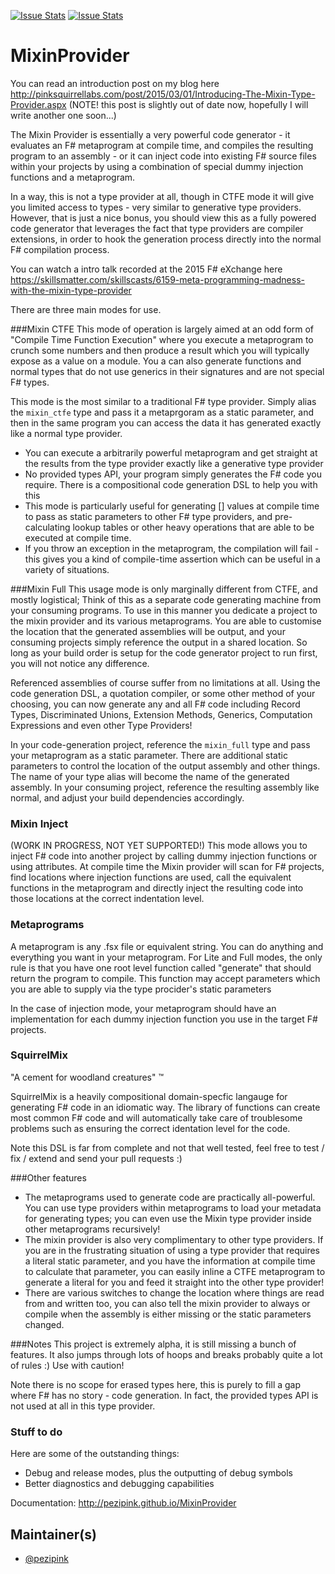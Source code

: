 [![Issue Stats](http://issuestats.com/github/pezipink/MixinProvider/badge/issue)](http://issuestats.com/github/pezipink/MixinProvider)
[![Issue Stats](http://issuestats.com/github/pezipink/MixinProvider/badge/pr)](http://issuestats.com/github/pezipink/MixinProvider)

# MixinProvider

You can read an introduction post on my blog here http://pinksquirrellabs.com/post/2015/03/01/Introducing-The-Mixin-Type-Provider.aspx  (NOTE! this post is slightly out of date now, hopefully I will write another one soon...)

The Mixin Provider is essentially a very powerful code generator - it evaluates an F# metaprogram at compile time, and compiles the resulting program to an assembly - or it can inject code into existing F# source files within your projects by using a combination of special dummy injection functions and a metaprogram.

In a way, this is not a type provider at all, though in CTFE mode it will give you limited access to types - very similar to generative type providers. However, that is just a nice bonus, you should view this as a fully powered code generator that leverages the fact that type providers are compiler extensions, in order to hook the generation process directly into the normal F# compilation process.

You can watch a intro talk recorded at the 2015 F# eXchange here https://skillsmatter.com/skillscasts/6159-meta-programming-madness-with-the-mixin-type-provider

There are three main modes for use.

###Mixin CTFE
This mode of operation is largely aimed at an odd form of "Compile Time Function Execution" where you execute a metaprogram to crunch some numbers and then produce a result which you will typically expose as a value on a module.  You a can also generate functions and normal types that do not use generics in their signatures and are not special F# types.

This mode is the most similar to a traditional F# type provider.  Simply alias the `mixin_ctfe` type and pass it a metaprgoram as a static parameter, and then in the same program you can access the data it has generated exactly like a normal type provider.

* You can execute a arbitrarily powerful metaprogram and get straight at the results from the type provider exactly like a generative type provider
* No provided types API, your program simply generates the F# code you require.  There is a compositional code generation DSL to help you with this
* This mode is particularly useful for generating [<Literal>] values at compile time to pass as static parameters to other F# type providers, and pre-calculating lookup tables or other heavy operations that are able to be executed at compile time.
* If you throw an exception in the metaprogram, the compilation will fail - this gives you a kind of compile-time assertion which can be useful in a variety of situations.

###Mixin Full
This usage mode is only marginally different from CTFE, and mostly logistical; Think of this as a separate code generating machine from your consuming programs.  To use in this manner you dedicate a project to the mixin provider and its various metaprograms.  You are able to customise the location that the generated assemblies will be output, and your consuming projects simply reference the output in a shared location.  So long as your build order is setup for the code generator project to run first, you will not notice any difference.

Referenced assemblies of course suffer from no limitations at all.  Using the code generation DSL, a quotation compiler, or some other method of your choosing, you can now generate any and all F# code including Record Types, Discriminated Unions, Extension Methods, Generics, Computation Expressions and even other Type Providers!

In your code-generation project, reference the `mixin_full` type and pass your metaprogram as a static parameter.  There are additional static parameters to control the location of the output assembly and other things.  The name of your type alias will become the name of the generated assembly.  In your consuming project, reference the resulting assembly like normal, and adjust your build dependencies accordingly.

### Mixin Inject
(WORK IN PROGRESS, NOT YET SUPPORTED!)
This mode allows you to inject F# code into another project by calling dummy injection functions or using attributes.  At compile time the Mixin provider will scan for F# projects, find locations where injection functions are used, call the equivalent functions in the metaprogram and directly inject the resulting code into those locations at the correct indentation level.  

### Metaprograms
A metaprogram is any .fsx file or equivalent string.  You can do anything and everything you want in your metaprogram. For Lite and Full modes, the only rule is that you have one root level function called "generate" that should return the program to compile. This function may accept parameters which you are able to supply via the type procider's static parameters

In the case of injection mode, your metaprogram should have an implementation for each dummy injection function you use in the target F# projects.

### SquirrelMix
"A cement for woodland creatures" ™

SquirrelMix is a heavily compositional domain-specfic langauge for generating F# code in an idiomatic way.  The library of functions can create most common F# code and will automatically take care of troublesome problems such as ensuring the correct identation level for the code.

Note this DSL is far from complete and not that well tested, feel free to test / fix / extend and send your pull requests :)

###Other features

* The metaprograms used to generate code are practically all-powerful.  You can use type providers within metaprograms to load your metadata for generating types; you can even use the Mixin type provider inside other metaprograms recursively!
* The mixin provider is also very complimentary to other type providers.  If you are in the frustrating situation of using a type provider that requires a literal static parameter, and you have the information at compile time to calculate that parameter, you can easily inline a CTFE metaprogram to generate a literal for you and feed it straight into the other type provider! 
* There are various switches to change the location where things are read from and written too, you can also tell the mixin provider to always or compile when the assembly is either missing or the static parameters changed.


###Notes
This project is extremely alpha, it is still missing a bunch of features.  It also jumps through lots of hoops and breaks probably quite a lot of rules :)  Use with caution!

Note there is no scope for erased types here, this is purely to fill a gap where F# has no story - code generation.  In fact, the provided types API is not used at all in this type provider. 

### Stuff to do
Here are some of the outstanding things: 

* Debug and release modes, plus the outputting of debug symbols
* Better diagnostics and debugging capabilities

Documentation: http://pezipink.github.io/MixinProvider

## Maintainer(s)

- [@pezipink](https://github.com/pezipink)




